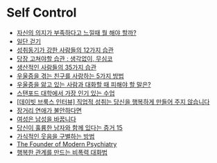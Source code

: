 Self Control
============
* [자신의 의지가 부족하다고 느낄때 뭘 해야 할까?](http://newspeppermint.com/2015/03/30/willpowerisntenough/)
* [일단 걷기](http://www.huffingtonpost.kr/mintae-kim/story_b_6989244.html)
* [성취동기가 강한 사람들의 12가지 습관](http://ppss.kr/archives/38327)
* [당장 고쳐야할 습관 : 생각없이, 무심코](http://www.venturesquare.net/580721)
* [생산적인 사람들의 35가지 습관](http://ppss.kr/archives/38183)
* [우울증을 겪는 친구를 사랑하는 5가지 방법](http://www.huffingtonpost.kr/mary-katherine-backstrom/depressed_b_6998340.html)
* [우울증을 앓고 있는 사람과 대화할 때 피해야 할 말은?](http://newspeppermint.com/2015/04/07/what-not-to-say-depression/)
* [스탠포드 대학에서 가장 인기 있는 수업](http://newspeppermint.com/2015/04/05/stanfords-most-popular-class/)
* [[데이빗 브룩스 인터뷰] 직업적 성취는 당신을 행복하게 만들어 주지 않습니다](http://newspeppermint.com/2015/04/19/road-to-character/)
* [장거리 연애가 불안하다면](http://www.huffingtonpost.kr/bogyoung-kim-/story_b_7002810.html)
* [여성은 남성을 바꿉니다](http://newspeppermint.com/2015/04/08/how-women-change-men/)
* [당신이 훌륭한 남자와 함께 있다는 증거 15](http://www.huffingtonpost.kr/james-michael-sama/story_b_7030042.html)
* [가식적인 웃음을 구별하는 방법](http://newspeppermint.com/2015/04/12/distinguish-fake-smiles/)
* [The Founder of Modern Psychiatry](http://www.historytoday.com/ray-cavanaugh/founder-modern-psychiatry)
* [행복한 관계를 만드는 비폭력 대화법](http://ppss.kr/archives/37381)